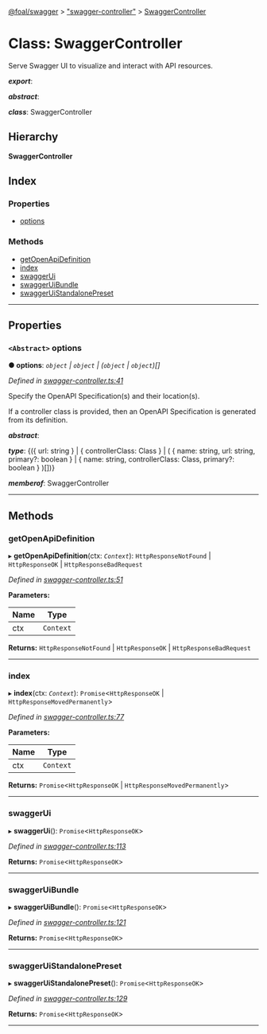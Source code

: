 [@foal/swagger](../README.md) > ["swagger-controller"](../modules/_swagger_controller_.md) > [SwaggerController](../classes/_swagger_controller_.swaggercontroller.md)

# Class: SwaggerController

Serve Swagger UI to visualize and interact with API resources.

*__export__*: 

*__abstract__*: 

*__class__*: SwaggerController

## Hierarchy

**SwaggerController**

## Index

### Properties

* [options](_swagger_controller_.swaggercontroller.md#options)

### Methods

* [getOpenApiDefinition](_swagger_controller_.swaggercontroller.md#getopenapidefinition)
* [index](_swagger_controller_.swaggercontroller.md#index)
* [swaggerUi](_swagger_controller_.swaggercontroller.md#swaggerui)
* [swaggerUiBundle](_swagger_controller_.swaggercontroller.md#swaggeruibundle)
* [swaggerUiStandalonePreset](_swagger_controller_.swaggercontroller.md#swaggeruistandalonepreset)

---

## Properties

<a id="options"></a>

### `<Abstract>` options

**● options**: *`object` \| `object` \| (`object` \| `object`)[]*

*Defined in [swagger-controller.ts:41](https://github.com/FoalTS/foal/blob/7934e4d7/packages/swagger/src/swagger-controller.ts#L41)*

Specify the OpenAPI Specification(s) and their location(s).

If a controller class is provided, then an OpenAPI Specification is generated from its definition.

*__abstract__*: 

*__type__*: {({ url: string } \| { controllerClass: Class } \| ( { name: string, url: string, primary?: boolean } \| { name: string, controllerClass: Class, primary?: boolean } )\[\])}

*__memberof__*: SwaggerController

___

## Methods

<a id="getopenapidefinition"></a>

###  getOpenApiDefinition

▸ **getOpenApiDefinition**(ctx: *`Context`*): `HttpResponseNotFound` \| `HttpResponseOK` \| `HttpResponseBadRequest`

*Defined in [swagger-controller.ts:51](https://github.com/FoalTS/foal/blob/7934e4d7/packages/swagger/src/swagger-controller.ts#L51)*

**Parameters:**

| Name | Type |
| ------ | ------ |
| ctx | `Context` |

**Returns:** `HttpResponseNotFound` \| `HttpResponseOK` \| `HttpResponseBadRequest`

___
<a id="index"></a>

###  index

▸ **index**(ctx: *`Context`*): `Promise`<`HttpResponseOK` \| `HttpResponseMovedPermanently`>

*Defined in [swagger-controller.ts:77](https://github.com/FoalTS/foal/blob/7934e4d7/packages/swagger/src/swagger-controller.ts#L77)*

**Parameters:**

| Name | Type |
| ------ | ------ |
| ctx | `Context` |

**Returns:** `Promise`<`HttpResponseOK` \| `HttpResponseMovedPermanently`>

___
<a id="swaggerui"></a>

###  swaggerUi

▸ **swaggerUi**(): `Promise`<`HttpResponseOK`>

*Defined in [swagger-controller.ts:113](https://github.com/FoalTS/foal/blob/7934e4d7/packages/swagger/src/swagger-controller.ts#L113)*

**Returns:** `Promise`<`HttpResponseOK`>

___
<a id="swaggeruibundle"></a>

###  swaggerUiBundle

▸ **swaggerUiBundle**(): `Promise`<`HttpResponseOK`>

*Defined in [swagger-controller.ts:121](https://github.com/FoalTS/foal/blob/7934e4d7/packages/swagger/src/swagger-controller.ts#L121)*

**Returns:** `Promise`<`HttpResponseOK`>

___
<a id="swaggeruistandalonepreset"></a>

###  swaggerUiStandalonePreset

▸ **swaggerUiStandalonePreset**(): `Promise`<`HttpResponseOK`>

*Defined in [swagger-controller.ts:129](https://github.com/FoalTS/foal/blob/7934e4d7/packages/swagger/src/swagger-controller.ts#L129)*

**Returns:** `Promise`<`HttpResponseOK`>

___

